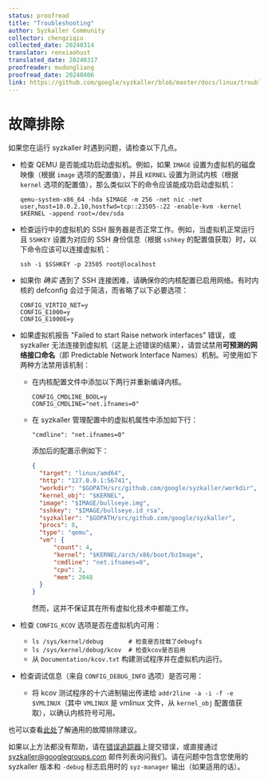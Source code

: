 ```yaml
---
status: proofread
title: "Troubleshooting"
author: Syzkaller Community
collector: chengziqiu
collected_date: 20240314
translator: renxiaohust
translated_date: 20240317
proofreader: mudongliang
proofread_date: 20240406
link: https://github.com/google/syzkaller/blob/master/docs/linux/troubleshooting.md
---
```


# 故障排除

如果您在运行 syzkaller 时遇到问题，请检查以下几点。

 - 检查 QEMU 是否能成功启动虚拟机。例如，如果 `IMAGE` 设置为虚拟机的磁盘映像（根据 `image` 选项的配置值），并且 `KERNEL` 设置为测试内核（根据 `kernel` 选项的配置值），那么类似以下的命令应该能成功启动虚拟机：

     ```shell
     qemu-system-x86_64 -hda $IMAGE -m 256 -net nic -net user,host=10.0.2.10,hostfwd=tcp::23505-:22 -enable-kvm -kernel $KERNEL -append root=/dev/sda
     ```
 - 检查运行中的虚拟机的 SSH 服务器是否正常工作。例如，当虚拟机正常运行且 `SSHKEY` 设置为对应的 SSH 身份信息（根据 `sshkey` 的配置值获取）时，以下命令应该可以连接虚拟机：

     ```shell
     ssh -i $SSHKEY -p 23505 root@localhost
     ```
 - 如果你 *确实* 遇到了 SSH 连接困难，请确保你的内核配置已启用网络。有时内核的 defconfig 会过于简洁，而省略了以下必要选项：
     ```shell
     CONFIG_VIRTIO_NET=y
     CONFIG_E1000=y
     CONFIG_E1000E=y
     ```
 - 如果虚拟机报告 "Failed to start Raise network interfaces" 错误，或 syzkaller 无法连接到虚拟机（这是上述错误的结果），请尝试禁用**可预测的网络接口命名**（即 Predictable Network Interface Names）机制。可使用如下两种方法禁用该机制：
    - 在内核配置文件中添加以下两行并重新编译内核。
      ```
      CONFIG_CMDLINE_BOOL=y
      CONFIG_CMDLINE="net.ifnames=0"
      ```
    - 在 syzkaller 管理配置中的虚拟机属性中添加如下行：
      ```
      "cmdline": "net.ifnames=0"
      ```

      添加后的配置示例如下：
      ```json
      {
        "target": "linux/amd64",
        "http": "127.0.0.1:56741",
        "workdir": "$GOPATH/src/github.com/google/syzkaller/workdir",
        "kernel_obj": "$KERNEL",
        "image": "$IMAGE/bullseye.img",
        "sshkey": "$IMAGE/bullseye.id_rsa",
        "syzkaller": "$GOPATH/src/github.com/google/syzkaller",
        "procs": 8,
        "type": "qemu",
        "vm": {
            "count": 4,
            "kernel": "$KERNEL/arch/x86/boot/bzImage",
            "cmdline": "net.ifnames=0",
            "cpu": 2,
            "mem": 2048
        }
      }
      ```

      然而，这并不保证其在所有虚拟化技术中都能工作。
 - 检查 `CONFIG_KCOV` 选项是否在虚拟机内可用：
    - `ls /sys/kernel/debug       # 检查是否挂载了debugfs`
    - `ls /sys/kernel/debug/kcov  # 检查kcov是否启用`
    - 从 `Documentation/kcov.txt` 构建测试程序并在虚拟机内运行。
 - 检查调试信息（来自 `CONFIG_DEBUG_INFO` 选项）是否可用：
    - 将 kcov 测试程序的十六进制输出传递给 `addr2line -a -i -f -e $VMLINUX`（其中 `VMLINUX` 是 vmlinux 文件，从 `kernel_obj` 配置值获取），以确认内核符号可用。

也可以查看[此处](https://github.com/google/syzkaller/docs/troubleshooting.md)了解通用的故障排除建议。

如果以上方法都没有帮助，请在[错误追踪器](https://github.com/google/syzkaller/issues)上提交错误，或直接通过 syzkaller@googlegroups.com 邮件列表询问我们。请在问题中包含您使用的 syzkaller 版本和 `-debug` 标志启用时的 `syz-manager` 输出（如果适用的话）。